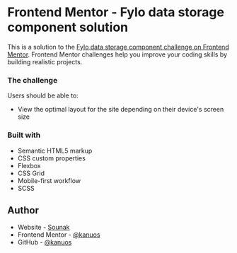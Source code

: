 # Frontend Mentor - Fylo data storage component solution

This is a solution to the [Fylo data storage component challenge on Frontend Mentor](https://www.frontendmentor.io/challenges/fylo-data-storage-component-1dZPRbV5n). Frontend Mentor challenges help you improve your coding skills by building realistic projects. 


### The challenge

Users should be able to:

- View the optimal layout for the site depending on their device's screen size


### Built with

- Semantic HTML5 markup
- CSS custom properties
- Flexbox
- CSS Grid
- Mobile-first workflow
- SCSS

## Author

- Website - [Sounak](https://www.sounakmukherjee.com)
- Frontend Mentor - [@kanuos](https://www.frontendmentor.io/profile/kanuos)
- GitHub - [@kanuos](https://www.github.com/kanuos)
